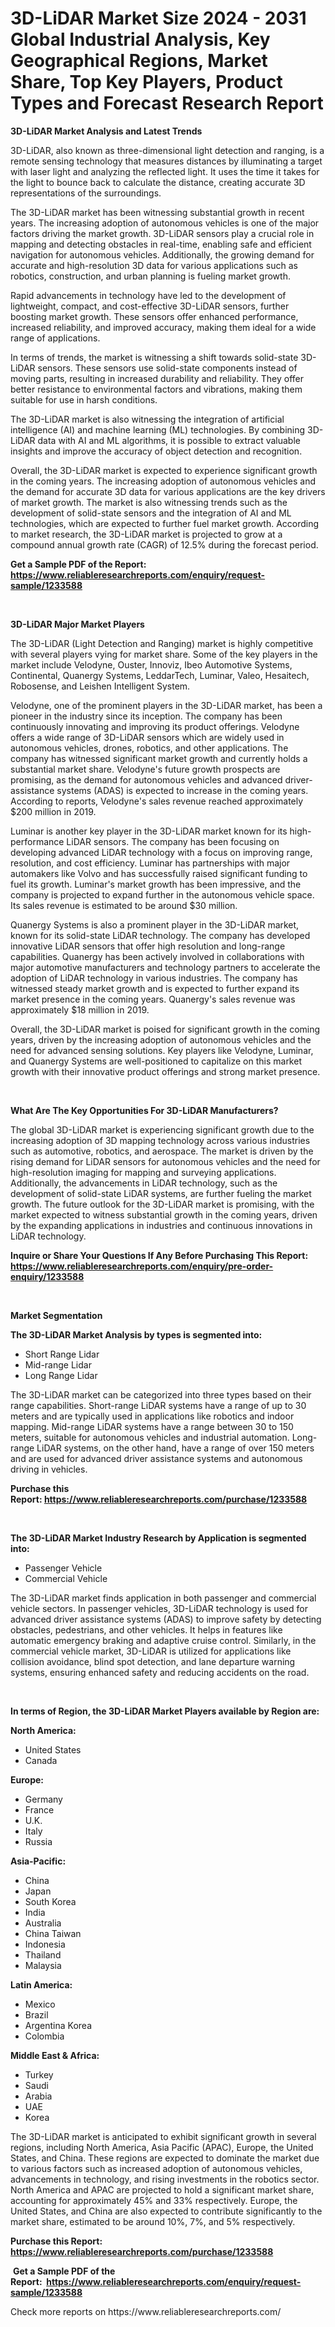 <p><h1>3D-LiDAR Market Size 2024 - 2031 Global Industrial Analysis, Key Geographical Regions, Market Share, Top Key Players, Product Types and Forecast Research Report</h1></p><p><strong>3D-LiDAR Market Analysis and Latest Trends</strong></p>
<p><p>3D-LiDAR, also known as three-dimensional light detection and ranging, is a remote sensing technology that measures distances by illuminating a target with laser light and analyzing the reflected light. It uses the time it takes for the light to bounce back to calculate the distance, creating accurate 3D representations of the surroundings.</p><p>The 3D-LiDAR market has been witnessing substantial growth in recent years. The increasing adoption of autonomous vehicles is one of the major factors driving the market growth. 3D-LiDAR sensors play a crucial role in mapping and detecting obstacles in real-time, enabling safe and efficient navigation for autonomous vehicles. Additionally, the growing demand for accurate and high-resolution 3D data for various applications such as robotics, construction, and urban planning is fueling market growth.</p><p>Rapid advancements in technology have led to the development of lightweight, compact, and cost-effective 3D-LiDAR sensors, further boosting market growth. These sensors offer enhanced performance, increased reliability, and improved accuracy, making them ideal for a wide range of applications.</p><p>In terms of trends, the market is witnessing a shift towards solid-state 3D-LiDAR sensors. These sensors use solid-state components instead of moving parts, resulting in increased durability and reliability. They offer better resistance to environmental factors and vibrations, making them suitable for use in harsh conditions.</p><p>The 3D-LiDAR market is also witnessing the integration of artificial intelligence (AI) and machine learning (ML) technologies. By combining 3D-LiDAR data with AI and ML algorithms, it is possible to extract valuable insights and improve the accuracy of object detection and recognition.</p><p>Overall, the 3D-LiDAR market is expected to experience significant growth in the coming years. The increasing adoption of autonomous vehicles and the demand for accurate 3D data for various applications are the key drivers of market growth. The market is also witnessing trends such as the development of solid-state sensors and the integration of AI and ML technologies, which are expected to further fuel market growth. According to market research, the 3D-LiDAR market is projected to grow at a compound annual growth rate (CAGR) of 12.5% during the forecast period.</p></p>
<p><strong>Get a Sample PDF of the Report:&nbsp; <a href="https://www.reliableresearchreports.com/enquiry/request-sample/1233588">https://www.reliableresearchreports.com/enquiry/request-sample/1233588</a></strong></p>
<p>&nbsp;</p>
<p><strong>3D-LiDAR Major Market Players</strong></p>
<p><p>The 3D-LiDAR (Light Detection and Ranging) market is highly competitive with several players vying for market share. Some of the key players in the market include Velodyne, Ouster, Innoviz, Ibeo Automotive Systems, Continental, Quanergy Systems, LeddarTech, Luminar, Valeo, Hesaitech, Robosense, and Leishen Intelligent System.</p><p>Velodyne, one of the prominent players in the 3D-LiDAR market, has been a pioneer in the industry since its inception. The company has been continuously innovating and improving its product offerings. Velodyne offers a wide range of 3D-LiDAR sensors which are widely used in autonomous vehicles, drones, robotics, and other applications. The company has witnessed significant market growth and currently holds a substantial market share. Velodyne's future growth prospects are promising, as the demand for autonomous vehicles and advanced driver-assistance systems (ADAS) is expected to increase in the coming years. According to reports, Velodyne's sales revenue reached approximately $200 million in 2019.</p><p>Luminar is another key player in the 3D-LiDAR market known for its high-performance LiDAR sensors. The company has been focusing on developing advanced LiDAR technology with a focus on improving range, resolution, and cost efficiency. Luminar has partnerships with major automakers like Volvo and has successfully raised significant funding to fuel its growth. Luminar's market growth has been impressive, and the company is projected to expand further in the autonomous vehicle space. Its sales revenue is estimated to be around $30 million.</p><p>Quanergy Systems is also a prominent player in the 3D-LiDAR market, known for its solid-state LiDAR technology. The company has developed innovative LiDAR sensors that offer high resolution and long-range capabilities. Quanergy has been actively involved in collaborations with major automotive manufacturers and technology partners to accelerate the adoption of LiDAR technology in various industries. The company has witnessed steady market growth and is expected to further expand its market presence in the coming years. Quanergy's sales revenue was approximately $18 million in 2019.</p><p>Overall, the 3D-LiDAR market is poised for significant growth in the coming years, driven by the increasing adoption of autonomous vehicles and the need for advanced sensing solutions. Key players like Velodyne, Luminar, and Quanergy Systems are well-positioned to capitalize on this market growth with their innovative product offerings and strong market presence.</p></p>
<p>&nbsp;</p>
<p><strong>What Are The Key Opportunities For 3D-LiDAR Manufacturers?</strong></p>
<p><p>The global 3D-LiDAR market is experiencing significant growth due to the increasing adoption of 3D mapping technology across various industries such as automotive, robotics, and aerospace. The market is driven by the rising demand for LiDAR sensors for autonomous vehicles and the need for high-resolution imaging for mapping and surveying applications. Additionally, the advancements in LiDAR technology, such as the development of solid-state LiDAR systems, are further fueling the market growth. The future outlook for the 3D-LiDAR market is promising, with the market expected to witness substantial growth in the coming years, driven by the expanding applications in industries and continuous innovations in LiDAR technology.</p></p>
<p><strong>Inquire or Share Your Questions If Any Before Purchasing This Report: <a href="https://www.reliableresearchreports.com/enquiry/pre-order-enquiry/1233588">https://www.reliableresearchreports.com/enquiry/pre-order-enquiry/1233588</a></strong></p>
<p>&nbsp;</p>
<p><strong>Market Segmentation</strong></p>
<p><strong>The 3D-LiDAR Market Analysis by types is segmented into:</strong></p>
<p><ul><li>Short Range Lidar</li><li>Mid-range Lidar</li><li>Long Range Lidar</li></ul></p>
<p><p>The 3D-LiDAR market can be categorized into three types based on their range capabilities. Short-range LiDAR systems have a range of up to 30 meters and are typically used in applications like robotics and indoor mapping. Mid-range LiDAR systems have a range between 30 to 150 meters, suitable for autonomous vehicles and industrial automation. Long-range LiDAR systems, on the other hand, have a range of over 150 meters and are used for advanced driver assistance systems and autonomous driving in vehicles.</p></p>
<p><strong>Purchase this Report:&nbsp;<a href="https://www.reliableresearchreports.com/purchase/1233588">https://www.reliableresearchreports.com/purchase/1233588</a></strong></p>
<p>&nbsp;</p>
<p><strong>The 3D-LiDAR Market Industry Research by Application is segmented into:</strong></p>
<p><ul><li>Passenger Vehicle</li><li>Commercial Vehicle</li></ul></p>
<p><p>The 3D-LiDAR market finds application in both passenger and commercial vehicle sectors. In passenger vehicles, 3D-LiDAR technology is used for advanced driver assistance systems (ADAS) to improve safety by detecting obstacles, pedestrians, and other vehicles. It helps in features like automatic emergency braking and adaptive cruise control. Similarly, in the commercial vehicle market, 3D-LiDAR is utilized for applications like collision avoidance, blind spot detection, and lane departure warning systems, ensuring enhanced safety and reducing accidents on the road.</p></p>
<p>&nbsp;</p>
<p><strong>In terms of Region, the 3D-LiDAR Market Players available by Region are:</strong></p>
<p>
    <p> <strong> North America: </strong>
        <ul>
            <li>United States</li>
            <li>Canada</li>
        </ul>
        </p> 
    <p> <strong> Europe: </strong>
        <ul>
            <li>Germany</li>
            <li>France</li>
            <li>U.K.</li>
            <li>Italy</li>
            <li>Russia</li>
        </ul>
        </p> 
    <p> <strong> Asia-Pacific: </strong>
        <ul>
            <li>China</li>
            <li>Japan</li>
            <li>South Korea</li>
            <li>India</li>
            <li>Australia</li>
            <li>China Taiwan</li>
            <li>Indonesia</li>
            <li>Thailand</li>
            <li>Malaysia</li>
        </ul>
        </p> 
    <p> <strong> Latin America: </strong>
        <ul>
            <li>Mexico</li>
            <li>Brazil</li>
            <li>Argentina Korea</li>
            <li>Colombia</li>
        </ul>
        </p> 
    <p> <strong> Middle East & Africa: </strong>
        <ul>
            <li>Turkey</li>
            <li>Saudi</li>
            <li>Arabia</li>
            <li>UAE</li>
            <li>Korea</li>
        </ul>
    </p>
    </p>
<p><p>The 3D-LiDAR market is anticipated to exhibit significant growth in several regions, including North America, Asia Pacific (APAC), Europe, the United States, and China. These regions are expected to dominate the market due to various factors such as increased adoption of autonomous vehicles, advancements in technology, and rising investments in the robotics sector. North America and APAC are projected to hold a significant market share, accounting for approximately 45% and 33% respectively. Europe, the United States, and China are also expected to contribute significantly to the market share, estimated to be around 10%, 7%, and 5% respectively.</p></p>
<p><strong>Purchase this Report: <a href="https://www.reliableresearchreports.com/purchase/1233588">https://www.reliableresearchreports.com/purchase/1233588</a></strong></p>
<p>&nbsp;<strong>Get a Sample PDF of the Report:&nbsp;&nbsp;<a href="https://www.reliableresearchreports.com/enquiry/request-sample/1233588">https://www.reliableresearchreports.com/enquiry/request-sample/1233588</a></strong></p>
<p><strong></strong></p>
<p>Check more reports on https://www.reliableresearchreports.com/</p>